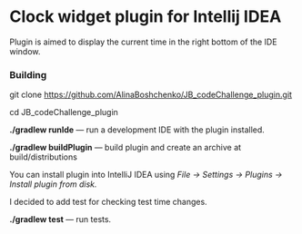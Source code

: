 # Clock widget plugin for Intellij IDEA 

Plugin is aimed to display the current time in the right bottom of the IDE window. 

### Building
git clone https://github.com/AlinaBoshchenko/JB_codeChallenge_plugin.git

cd JB_codeChallenge_plugin

**./gradlew runIde** — run a development IDE with the plugin installed.

**./gradlew buildPlugin** — build plugin and create an archive at build/distributions 

You can install plugin into IntelliJ IDEA using *File -> Settings -> Plugins -> Install plugin from disk.*

I decided to add test for checking test time changes. 

**./gradlew test**  —   run tests.

